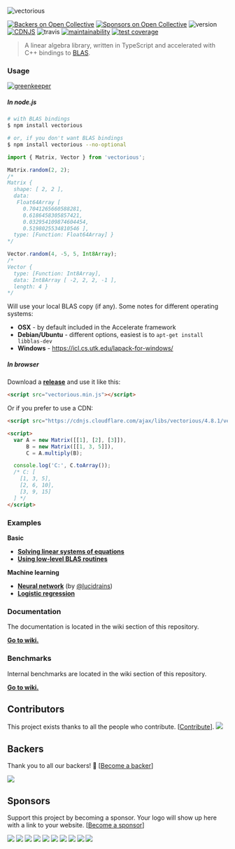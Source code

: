 ![vectorious](https://github.com/mateogianolio/vectorious/raw/master/logo.gif)

[![Backers on Open Collective](https://opencollective.com/vectorious/backers/badge.svg)](#backers) [![Sponsors on Open Collective](https://opencollective.com/vectorious/sponsors/badge.svg)](#sponsors) ![version](https://img.shields.io/npm/v/vectorious.svg) [![CDNJS](https://img.shields.io/cdnjs/v/vectorious.svg)](https://cdnjs.com/libraries/vectorious) ![travis](https://img.shields.io/travis/mateogianolio/vectorious.svg?style=flat&label=build) [![maintainability](https://api.codeclimate.com/v1/badges/0b4035b94b0e84c5ac55/maintainability)](https://codeclimate.com/github/mateogianolio/vectorious/maintainability) [![test coverage](https://api.codeclimate.com/v1/badges/0b4035b94b0e84c5ac55/test_coverage)](https://codeclimate.com/github/mateogianolio/vectorious/test_coverage)

> A linear algebra library, written in TypeScript and accelerated with C++ bindings to [BLAS](http://www.netlib.org/blas/).

### Usage

[![greenkeeper](https://badges.greenkeeper.io/mateogianolio/vectorious.svg)](https://greenkeeper.io/)

##### In node.js

```bash
# with BLAS bindings
$ npm install vectorious

# or, if you don't want BLAS bindings
$ npm install vectorious --no-optional
```

```javascript
import { Matrix, Vector } from 'vectorious';

Matrix.random(2, 2);
/*
Matrix {
  shape: [ 2, 2 ],
  data:
   Float64Array [
     0.7041265660588281,
     0.6186458305857421,
     0.032954109874604454,
     0.5198025534810546 ],
  type: [Function: Float64Array] }
*/

Vector.random(4, -5, 5, Int8Array);
/*
Vector {
  type: [Function: Int8Array],
  data: Int8Array [ -2, 2, 2, -1 ],
  length: 4 }
*/
```

Will use your local BLAS copy (if any). Some notes for different operating systems:

* **OSX** - by default included in the Accelerate framework
* **Debian/Ubuntu** - different options, easiest is to `apt-get install libblas-dev`
* **Windows** - https://icl.cs.utk.edu/lapack-for-windows/

##### In browser

Download a [**release**](https://github.com/mateogianolio/vectorious/releases) and use it like this:

```html
<script src="vectorious.min.js"></script>
```

Or if you prefer to use a CDN:

```html
<script src="https://cdnjs.cloudflare.com/ajax/libs/vectorious/4.8.1/vectorious.min.js"></script>
```

```html
<script>
  var A = new Matrix([[1], [2], [3]]),
      B = new Matrix([[1, 3, 5]]),
      C = A.multiply(B);

  console.log('C:', C.toArray());
  /* C: [
    [1, 3, 5],
    [2, 6, 10],
    [3, 9, 15]
  ] */
</script>
```

### Examples

**Basic**

* [**Solving linear systems of equations**](https://github.com/mateogianolio/vectorious/tree/master/examples/solve.js)
* [**Using low-level BLAS routines**](https://github.com/mateogianolio/vectorious/tree/master/examples/blas.js)

**Machine learning**
* [**Neural network**](https://github.com/mateogianolio/vectorious/tree/master/examples/neural-network.js) (by [@lucidrains](https://github.com/lucidrains))
* [**Logistic regression**](https://github.com/mateogianolio/vectorious/tree/master/examples/logistic-regression.js)

### Documentation

The documentation is located in the wiki section of this repository.

[**Go to wiki.**](https://github.com/mateogianolio/vectorious/wiki)

### Benchmarks

Internal benchmarks are located in the wiki section of this repository.

[**Go to wiki.**](https://github.com/mateogianolio/vectorious/wiki)

## Contributors

This project exists thanks to all the people who contribute. [[Contribute](CONTRIBUTING.md)].
<a href="https://github.com/mateogianolio/vectorious/graphs/contributors"><img src="https://opencollective.com/vectorious/contributors.svg?width=890&button=false" /></a>


## Backers

Thank you to all our backers! 🙏 [[Become a backer](https://opencollective.com/vectorious#backer)]

<a href="https://opencollective.com/vectorious#backers" target="_blank"><img src="https://opencollective.com/vectorious/backers.svg?width=890"></a>


## Sponsors

Support this project by becoming a sponsor. Your logo will show up here with a link to your website. [[Become a sponsor](https://opencollective.com/vectorious#sponsor)]

<a href="https://opencollective.com/vectorious/sponsor/0/website" target="_blank"><img src="https://opencollective.com/vectorious/sponsor/0/avatar.svg"></a>
<a href="https://opencollective.com/vectorious/sponsor/1/website" target="_blank"><img src="https://opencollective.com/vectorious/sponsor/1/avatar.svg"></a>
<a href="https://opencollective.com/vectorious/sponsor/2/website" target="_blank"><img src="https://opencollective.com/vectorious/sponsor/2/avatar.svg"></a>
<a href="https://opencollective.com/vectorious/sponsor/3/website" target="_blank"><img src="https://opencollective.com/vectorious/sponsor/3/avatar.svg"></a>
<a href="https://opencollective.com/vectorious/sponsor/4/website" target="_blank"><img src="https://opencollective.com/vectorious/sponsor/4/avatar.svg"></a>
<a href="https://opencollective.com/vectorious/sponsor/5/website" target="_blank"><img src="https://opencollective.com/vectorious/sponsor/5/avatar.svg"></a>
<a href="https://opencollective.com/vectorious/sponsor/6/website" target="_blank"><img src="https://opencollective.com/vectorious/sponsor/6/avatar.svg"></a>
<a href="https://opencollective.com/vectorious/sponsor/7/website" target="_blank"><img src="https://opencollective.com/vectorious/sponsor/7/avatar.svg"></a>
<a href="https://opencollective.com/vectorious/sponsor/8/website" target="_blank"><img src="https://opencollective.com/vectorious/sponsor/8/avatar.svg"></a>
<a href="https://opencollective.com/vectorious/sponsor/9/website" target="_blank"><img src="https://opencollective.com/vectorious/sponsor/9/avatar.svg"></a>


